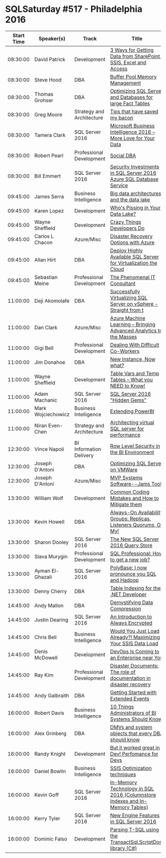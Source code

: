 # SQLSaturday #517 - Philadelphia 2016
Start Time|Speaker(s)|Track|Title
---|---|---|---
08:30:00|David Patrick|Development|[3 Ways for Getting Data from SharePoint : SSIS, Excel and Access](45115.md)
08:30:00|Steve Hood|DBA|[Buffer Pool Memory Management](45124.md)
08:30:00|Thomas Grohser|DBA|[Optimizing SQL Server and Databases for large Fact Tables](45135.md)
08:30:00|Greg Moore|Strategy and Architecture|[Tips that have saved my bacon](45192.md)
08:30:00|Tamera Clark|SQL Server 2016|[Microsoft Business Intelligence 2016 – More Love for Your Data](46782.md)
08:30:00|Robert Pearl|Professional Development|[Social DBA](48791.md)
08:30:00|Bill Emmert|SQL Server 2016|[Security Investments in SQL Server 2016  Azure SQL Database Service](50500.md)
09:45:00|James Serra|Business Intelligence|[Big data architectures and the data lake](45393.md)
09:45:00|Karen Lopez|Development|[Who's Pissing in Your Data Lake?](46991.md)
09:45:00|Wayne Sheffield|Development|[Crazy Things Developers Do](48643.md)
09:45:00|Carlos L Chacon|Azure/Misc|[Disaster Recovery Options with Azure](48838.md)
09:45:00|Allan Hirt|DBA|[Deploy Highly Available SQL Server for Virtualization  the Cloud](49349.md)
09:45:00|Sebastian Meine|Professional Development|[The Phenomenal IT Consultant](49454.md)
11:00:00|Deji Akomolafe|DBA|[Successfully Virtualizing SQL Server on vSphere - Straight from t](45146.md)
11:00:00|Dan Clark|Azure/Misc|[Azure Machine Learning – Bringing Advanced Analytics to the Masses](45185.md)
11:00:00|Gigi Bell|Professional Development|[Dealing With Difficult Co-Workers](47453.md)
11:00:00|Jim Donahoe|DBA|[New Instance, Now what?](48425.md)
11:00:00|Wayne Sheffield|Development|[Table Vars and Temp Tables – What you NEED to Know!](48646.md)
11:00:00|Adam Machanic|SQL Server 2016|[SQL Server 2016 "Hidden Gems"](49623.md)
11:00:00|Mark Wojciechowicz|Business Intelligence|[Extending PowerBI](49924.md)
11:00:00|Niran Even-Chen|Strategy and Architecture|[Architecting virtual SQL server for performance ](50106.md)
12:30:00|Vince Napoli|BI Information Delivery|[Row Level Security in the BI Environment](50792.md)
12:30:00|Joseph D'Antoni|DBA|[Optimizing SQL Server on VMWare](50931.md)
12:30:00|Joseph D'Antoni|Azure/Misc|[MVP Systems Software--Jams Tool](51166.md)
13:30:00|William Wolf|Development|[Common Coding Mistakes and How to Mitigate them](45838.md)
13:30:00|Kevin Howell|DBA|[Always-On Availability Groups: Replicas, Listeners  Quorums, Oh My!](47056.md)
13:30:00|Sharon Dooley|SQL Server 2016|[The New SQL Server 2016 Query Store](49192.md)
13:30:00|Slava Murygin|Professional Development|[SQL Professional: How to get a new job?](49354.md)
13:30:00|Ayman El-Ghazali|SQL Server 2016|[PolyBase: I now pronounce you SQL and Hadoop](49380.md)
13:30:00|Denny Cherry|DBA|[Table Indexing for the .NET Developer](49627.md)
14:45:00|Andy Mallon|DBA|[Demystifying Data Compression](45678.md)
14:45:00|Justin Dearing|SQL Server 2016|[An Introduction to Always Encrypted](46831.md)
14:45:00|Chris Bell|Business Intelligence|[Would You Just Load Already?!  Maximizing Your SSIS Data Load](47351.md)
14:45:00|Denis McDowell|Development|[DevOps Is Coming to an Enterprise near You](48127.md)
14:45:00|Ray Kim|Professional Development|[Disaster Documents: The role of documentation in disaster recovery](48592.md)
14:45:00|Andy Galbraith|DBA|[Getting Started with Extended Events](49023.md)
16:00:00|Robert Davis|Business Intelligence|[10 Things Administrators of BI Systems Should Know](45556.md)
16:00:00|Alex Grinberg|DBA|[DMVs and system objects that every DBA should know](46379.md)
16:00:00|Randy Knight|Development|[But it worked great in Dev!  Perfomance for Devs](49287.md)
16:00:00|Daniel Bowlin|Business Intelligence|[SSIS Optimization techniques](49391.md)
16:00:00|Kevin Goff|SQL Server 2016|[In-Memory Technology in SQL 2016 (Columnstore Indexes and In-Memory Tables)](49432.md)
16:00:00|Kerry Tyler|SQL Server 2016|[New Engine Features in SQL Server 2016](49628.md)
16:00:00|Dominic Falso|Development|[Parsing T-SQL using the TransactSql.ScriptDom library (C#)](50930.md)
